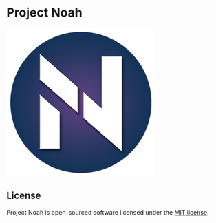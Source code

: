 # Project Noah
![Logo](/public/favicon.png)

## License

Project Noah is open-sourced software licensed under the [MIT license](http://opensource.org/licenses/MIT).
